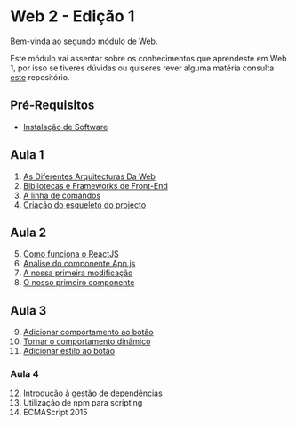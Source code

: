 # Web 2 - Edição 1

Bem-vinda ao segundo módulo de Web.

Este módulo vai assentar sobre os conhecimentos que aprendeste em Web 1, por isso se tiveres dúvidas ou quiseres rever alguma matéria consulta [este](https://github.com/As-Raparigas-do-Codigo/web-ed-3) repositório.

## Pré-Requisitos
* [Instalação de Software](0-Instalacao-de-Software.md)

## Aula 1

1. [As Diferentes Arquitecturas Da Web](As-Diferentes-Arquitecturas-Da-Web.md)
2. [Bibliotecas e Frameworks de Front-End](Bibliotecas-e-Frameworks-de-Front-End.md)
3. [A linha de comandos](A-linha-de-comandos.md)
4. [Criação do esqueleto do projecto](Criacao-do-esqueleto-do-projecto.md)

## Aula 2

5. [Como funciona o ReactJS](Como-funciona-o-ReactJS.md)
6. [Análise do componente App.js](Analise-do-componente-Appjs.md)
7. [A nossa primeira modificação](A-nossa-primeira-modificacao.md)
8. [O nosso primeiro componente](O-nosso-primeiro-componente.md)

## Aula 3

9. [Adicionar comportamento ao botão](Adicionar-comportamento-ao-botao.md)
10. [Tornar o comportamento dinâmico](Tornar-o-comportamento-dinamico.md)
11. [Adicionar estilo ao botão](Adicionar-estilo-ao-botao.md)

### Aula 4

12. Introdução à gestão de dependências
13. Utilização de npm para scripting
14. ECMAScript 2015
